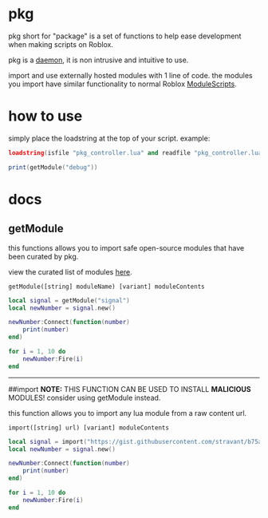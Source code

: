 # pkg
pkg short for "package" is a set of functions to help ease development when making scripts on Roblox.

pkg is a [daemon](https://www.wordnik.com/words/daemon), it is non intrusive and intuitive to use.

import and use externally hosted modules with 1 line of code.
the modules you import have similar functionality to normal Roblox [ModuleScripts](https://create.roblox.com/docs/reference/engine/classes/ModuleScript).

# how to use
simply place the loadstring at the top of your script.
example:
```lua
loadstring(isfile "pkg_controller.lua" and readfile "pkg_controller.lua" or game:HttpGetAsync("https://raw.githubusercontent.com/CheddarGetter/pkg/main/src/controller.lua"))()

print(getModule("debug"))
```

# docs

## getModule
this functions allows you to import safe open-source modules that have been curated by pkg.

view the curated list of modules [here](https://github.com/CheddarGetter/pkg/tree/main/src/modules).

```
getModule([string] moduleName) [variant] moduleContents
```

```lua
local signal = getModule("signal")
local newNumber = signal.new()

newNumber:Connect(function(number)
    print(number)
end)

for i = 1, 10 do
    newNumber:Fire(i)
end
```

___
##import
**NOTE:** THIS FUNCTION CAN BE USED TO INSTALL **MALICIOUS** MODULES! consider using getModule instead.

this function allows you to import any lua module from a raw content url.

```
import([string] url) [variant] moduleContents
```

```lua
local signal = import("https://gist.githubusercontent.com/stravant/b75a322e0919d60dde8a0316d1f09d2f/raw/f6a8900676185457211ec25d22d681c20ee792cb/GoodSignal.lua")
local newNumber = signal.new()

newNumber:Connect(function(number)
    print(number)
end)

for i = 1, 10 do
    newNumber:Fire(i)
end
```
